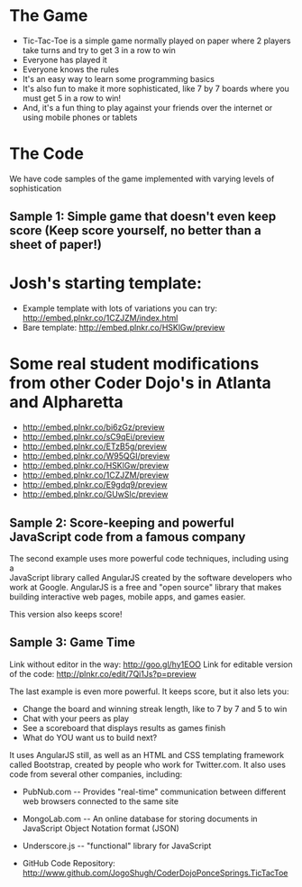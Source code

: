 # The Game

* Tic-Tac-Toe is a simple game normally played on paper where 2 players take turns and try to get 3 in a row to win
* Everyone has played it
* Everyone knows the rules
* It's an easy way to learn some programming basics
* It's also fun to make it more sophisticated, like 7 by 7 boards where you must get 5 in a row to win!
* And, it's a fun thing to play against your friends over the internet or using mobile phones or tablets

# The Code

We have code samples of the game implemented with varying levels of sophistication

## Sample 1: Simple game that doesn't even keep score (Keep score yourself, no better than a sheet of paper!)

# Josh's starting template:

* Example template with lots of variations you can try: http://embed.plnkr.co/1CZJZM/index.html
* Bare template: http://embed.plnkr.co/HSKlGw/preview

# Some real student modifications from other Coder Dojo's in Atlanta and Alpharetta

* http://embed.plnkr.co/bi6zGz/preview
* http://embed.plnkr.co/sC9qEi/preview
* http://embed.plnkr.co/ETzB5g/preview
* http://embed.plnkr.co/W95QGI/preview
* http://embed.plnkr.co/HSKlGw/preview
* http://embed.plnkr.co/1CZJZM/preview
* http://embed.plnkr.co/E9gdq9/preview
* http://embed.plnkr.co/GUwSlc/preview

## Sample 2: Score-keeping and powerful JavaScript code from a famous company

The second example uses more powerful code techniques, including using a  
JavaScript library called AngularJS created by the software developers who work at Google.
AngularJS is a free and "open source" library that makes building interactive web pages, mobile apps, and games
easier.

This version also keeps score!

## Sample 3: Game Time

Link without editor in the way: http://goo.gl/hy1EOO
Link for editable version of the code: http://plnkr.co/edit/7Qi1Js?p=preview

The last example is even more powerful. It keeps score, but it also lets you:

* Change the board and winning streak length, like to 7 by 7 and 5 to win
* Chat with your peers as play
* See a scoreboard that displays results as games finish
* What do YOU want us to build next?

It uses AngularJS still, as well as an HTML and CSS templating framework called Bootstrap, created by people who work for Twitter.com. It also uses code from several other
companies, including:

* PubNub.com -- Provides "real-time" communication between different web browsers connected to the same site
* MongoLab.com -- An online database for storing documents in JavaScript Object Notation format (JSON)
* Underscore.js -- "functional" library for JavaScript



* GitHub Code Repository: http://www.github.com/JogoShugh/CoderDojoPonceSprings.TicTacToe



